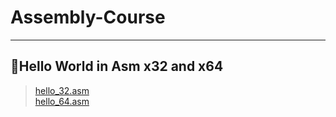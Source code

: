 # Assembly-Course
---

## 📍Hello World in Asm x32 and x64

> [hello_32.asm](https://github.com/0xYazuko/Assembly-Course/blob/main/Hello/hello_32.asm) <br>
> [hello_64.asm](https://github.com/0xYazuko/Assembly-Course/blob/main/Hello/hello_64.asm)


